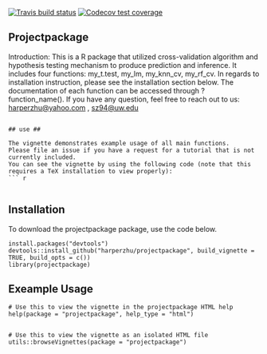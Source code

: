   <!-- badges: start -->
  [![Travis build status](https://travis-ci.com/harperzhu/projectpackage.svg?branch=master)](https://travis-ci.com/harperzhu/projectpackage)
  [![Codecov test coverage](https://codecov.io/gh/harperzhu/projectpackage/branch/master/graph/badge.svg)](https://codecov.io/gh/harperzhu/projectpackage?branch=master)
  <!-- badges: end -->
  
  
  ## Projectpackage ##

Introduction: This is a R package that utilized cross-validation algorithm and hypothesis testing mechanism to produce prediction and inference. It includes four functions: my_t.test, my_lm, my_knn_cv, my_rf_cv. In regards to installation instruction, please see the installation section below. The documentation of each function can be accessed through ?function_name(). If you have any question, feel free to reach out to us: harperzhu@yahoo.com , sz94@uw.edu
```{r eval=FALSE, force = TRUE}

## use ##

The vignette demonstrates example usage of all main functions. 
Please file an issue if you have a request for a tutorial that is not currently included. 
You can see the vignette by using the following code (note that this requires a TeX installation to view properly):
``` r


```

## Installation ##

To download the projectpackage package, use the code below.
```{r}
install.packages("devtools")
devtools::install_github("harperzhu/projectpackage", build_vignette = TRUE, build_opts = c())
library(projectpackage)
```


## Exeample Usage ##

```{r}
# Use this to view the vignette in the projectpackage HTML help
help(package = "projectpackage", help_type = "html")


# Use this to view the vignette as an isolated HTML file
utils::browseVignettes(package = "projectpackage")

```
